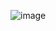 ![image](https://github.com/rochelimit1/lolpgg/assets/138188520/1ce764a1-0378-4fc8-95ab-88cb78677ea1)
